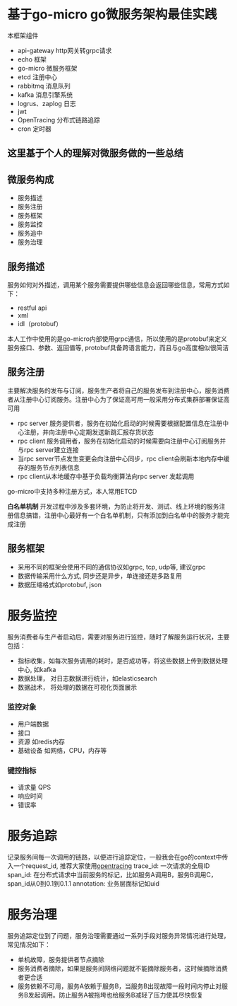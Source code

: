 # 基于go-micro go微服务架构最佳实践

本框架组件
 - api-gateway http网关转grpc请求
 - echo 框架
 - go-micro 微服务框架
 - etcd 注册中心
 - rabbitmq 消息队列
 - kafka 消息引擎系统
 - logrus、zaplog 日志
 - jwt 
 - OpenTracing 分布式链路追踪
 - cron 定时器


## 这里基于个人的理解对微服务做的一些总结

## 微服务构成
 - 服务描述
 - 服务注册
 - 服务框架
 - 服务监控
 - 服务追中
 - 服务治理
 
## 服务描述

服务如何对外描述，调用某个服务需要提供哪些信息会返回哪些信息，常用方式如下：

 - restful api 
 - xml
 - idl（protobuf）
 
本人工作中使用的是go-micro内部使用grpc通信，所以使用的是protobuf来定义服务接口、参数、返回值等, protobuf具备跨语言能力，而且与go高度相似很简洁

## 服务注册

主要解决服务的发布与订阅，服务生产者将自己的服务发布到注册中心，服务消费者从注册中心订阅服务。注册中心为了保证高可用一般采用分布式集群部署保证高可用

- rpc server 服务提供者，服务在初始化启动的时候需要根据配置信息在注册中心注册，并向注册中心定期发送新跳汇报存货状态
- rpc client 服务调用者，服务在初始化启动的时候需要向注册中心订阅服务并与rpc server建立连接
- 当rpc server节点发生变更会向注册中心同步，rpc client会刷新本地内存中缓存的服务节点列表信息
- rpc client从本地缓存中基于负载均衡算法向rpc server 发起调用

go-micro中支持多种注册方式，本人常用ETCD

**白名单机制**
开发过程中涉及多套环境，为防止将开发、测试、线上环境的服务注册信息搞错，注册中心最好有一个白名单机制，只有添加到白名单中的服务才能完成注册

## 服务框架

- 采用不同的框架会使用不同的通信协议如grpc, tcp, udp等, 建议grpc
- 数据传输采用什么方式, 同步还是异步，单连接还是多路复用
- 数据压缩格式如protobuf, json

# 服务监控

服务消费者与生产者启动后，需要对服务进行监控，随时了解服务运行状况，主要包括：

- 指标收集，如每次服务调用的耗时，是否成功等，将这些数据上传到数据处理中心, 如kafka
- 数据处理， 对日志数据进行统计，如elasticsearch
- 数据战术， 将处理的数据在可视化页面展示

### 监控对象
- 用户端数据
- 接口
- 资源 如redis内存
- 基础设备 如网络，CPU，内存等

### 键控指标
- 请求量 QPS
- 响应时间
- 错误率

# 服务追踪

记录服务间每一次调用的链路，以便进行追踪定位，一般我会在go的context中传入一个request_id, 推荐大家使用[opentracing](https://github.com/opentracing/opentracing-go)
trace_id: 一次请求的全局ID
span_id: 在分布式请求中当前服务的标记，比如服务A调用B，服务B调用C， span_id从0到0.1到0.1.1
annotation: 业务层面标记如uid

# 服务治理

服务追踪定位到了问题，服务治理需要通过一系列手段对服务异常情况进行处理，常见情况如下：

- 单机故障，服务提供者节点摘除
- 服务消费者摘除，如果是服务间网络问题就不能摘除服务者，这时候摘除消费者更合适
- 服务依赖不可用，服务A依赖于服务B，当服务B出现故障一段时间内停止对服务B发起调用。防止服务A被拖垮也给服务B减轻了压力使其尽快恢复








 
 